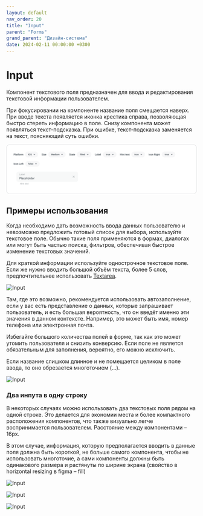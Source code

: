 ```yaml
---
layout: default
nav_order: 20
title: "Input"
parent: "Forms"
grand_parent: "Дизайн-система"
date: 2024-02-11 00:00:00 +0300
---
```


# Input

Компонент текстового поля предназначен для ввода и редактирования текстовой информации пользователем.

При фокусировании на компоненте название поля смещается наверх. При вводе текста появляется иконка
крестика справа, позволяющая быстро стереть информацию в поле. Снизу компонента может появляться
текст-подсказка. При ошибке, текст-подсказка заменяется на текст, поясняющий суть ошибки.

![Input](/assets/images/design/forms/input/frame1.png)

## Примеры использования

Когда необходимо дать возможность ввода данных пользователю и невозможно предложить готовый
список для выбора, используйте текстовое поле. Обычно такие поля применяются в формах, диалогах
или могут быть частью поиска, фильтров, обеспечивая быстрое изменение текстовых значений.

Для краткой информации используйте однострочное текстовое поле. Если же нужно вводить большой
объём текста, более 5 слов, предпочтительнее использовать [Textarea](/docs/design/forms/textarea).

![Input](/assets/images/design/froms/input/frame2.png)

Там, где это возможно, рекомендуется использовать автозаполнение, если у вас есть представление
о данных, которые запрашивает пользователь, и есть большая вероятность, что он введёт именно эти
значения в данном контексте. Например, это может быть имя, номер телефона или электронная почта.

Избегайте большого количества полей в форме, так как это может утомить пользователя и снизить
конверсию. Если поле не является обязательным для заполнения, вероятно, его можно исключить.

Если название слишком длинное и не помещается целиком в поле ввода, то оно обрезается многоточием (…).

![Input](/assets/images/design/froms/input/frame3.png)

### Два инпута в одну строку

В некоторых случаях можно использовать два текстовых поля рядом на одной строке. Это делается для экономии
места и более компактного расположения компонентов, что также визуально легче воспринимается пользователем.
Расстояние между компонентами – 16px.

В этом случае, информация, которую предполагается вводить в данные поля должна быть короткой, не больше
самого компонента, чтобы не использовать многоточие, а сами компоненты должны быть одинакового размера и
растянуты по ширине экрана (свойство в horizontal resizing в figma – fill)

![Input](/assets/images/design/froms/input/frame4.png)

![Input](/assets/images/design/froms/input/frame5.png)

![Input](/assets/images/design/froms/input/frame6.png)

